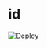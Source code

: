 # id

[![Deploy](https://www.herokucdn.com/deploy/button.svg)](https://heroku.com/deploy?template=https://github.com/MrMKN/id)               
